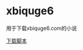 # xbiquge6

用于下载xbiquge6.com的小说

[下载脚本](https://raw.githubusercontent.com/yyhhenry/xbiquge6/master/main.user.js)